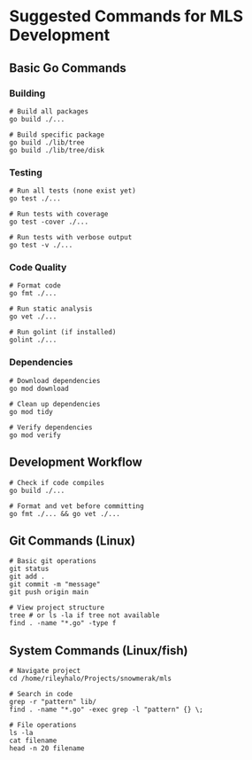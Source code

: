 # Suggested Commands for MLS Development

## Basic Go Commands

### Building
```fish
# Build all packages
go build ./...

# Build specific package
go build ./lib/tree
go build ./lib/tree/disk
```

### Testing
```fish
# Run all tests (none exist yet)
go test ./...

# Run tests with coverage
go test -cover ./...

# Run tests with verbose output
go test -v ./...
```

### Code Quality
```fish
# Format code
go fmt ./...

# Run static analysis
go vet ./...

# Run golint (if installed)
golint ./...
```

### Dependencies
```fish
# Download dependencies
go mod download

# Clean up dependencies
go mod tidy

# Verify dependencies
go mod verify
```

## Development Workflow
```fish
# Check if code compiles
go build ./...

# Format and vet before committing
go fmt ./... && go vet ./...
```

## Git Commands (Linux)
```fish
# Basic git operations
git status
git add .
git commit -m "message"
git push origin main

# View project structure
tree # or ls -la if tree not available
find . -name "*.go" -type f
```

## System Commands (Linux/fish)
```fish
# Navigate project
cd /home/rileyhalo/Projects/snowmerak/mls

# Search in code
grep -r "pattern" lib/
find . -name "*.go" -exec grep -l "pattern" {} \;

# File operations
ls -la
cat filename
head -n 20 filename
```